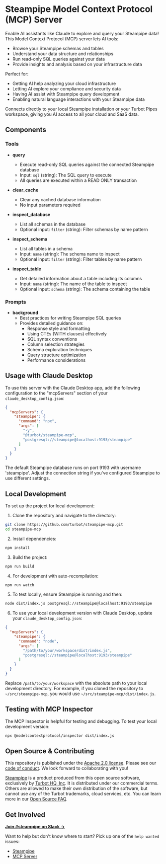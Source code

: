 # Steampipe Model Context Protocol (MCP) Server

Enable AI assistants like Claude to explore and query your Steampipe data! This Model Context Protocol (MCP) server lets AI tools:

- Browse your Steampipe schemas and tables
- Understand your data structure and relationships
- Run read-only SQL queries against your data
- Provide insights and analysis based on your infrastructure data

Perfect for:
- Getting AI help analyzing your cloud infrastructure
- Letting AI explore your compliance and security data
- Having AI assist with Steampipe query development
- Enabling natural language interactions with your Steampipe data

Connects directly to your local Steampipe installation or your Turbot Pipes workspace, giving you AI access to all your cloud and SaaS data.

## Components

### Tools

- **query**
  - Execute read-only SQL queries against the connected Steampipe database
  - Input: `sql` (string): The SQL query to execute
  - All queries are executed within a READ ONLY transaction

- **clear_cache**
  - Clear any cached database information
  - No input parameters required

- **inspect_database**
  - List all schemas in the database
  - Optional input: `filter` (string): Filter schemas by name pattern

- **inspect_schema**
  - List all tables in a schema
  - Input: `name` (string): The schema name to inspect
  - Optional input: `filter` (string): Filter tables by name pattern

- **inspect_table**
  - Get detailed information about a table including its columns
  - Input: `name` (string): The name of the table to inspect
  - Optional input: `schema` (string): The schema containing the table

### Prompts

- **background**
  - Best practices for writing Steampipe SQL queries
  - Provides detailed guidance on:
    - Response style and formatting
    - Using CTEs (WITH clauses) effectively
    - SQL syntax conventions
    - Column selection strategies
    - Schema exploration techniques
    - Query structure optimization
    - Performance considerations

## Usage with Claude Desktop

To use this server with the Claude Desktop app, add the following configuration to the "mcpServers" section of your `claude_desktop_config.json`:

```json
{
  "mcpServers": {
    "steampipe": {
      "command": "npx",
      "args": [
        "-y",
        "@turbot/steampipe-mcp",
        "postgresql://steampipe@localhost:9193/steampipe"
      ]
    }
  }
}
```

The default Steampipe database runs on port 9193 with username 'steampipe'. Adjust the connection string if you've configured Steampipe to use different settings.

## Local Development

To set up the project for local development:

1. Clone the repository and navigate to the directory:
```sh
git clone https://github.com/turbot/steampipe-mcp.git
cd steampipe-mcp
```

2. Install dependencies:
```sh
npm install
```

3. Build the project:
```sh
npm run build
```

4. For development with auto-recompilation:
```sh
npm run watch
```

5. To test locally, ensure Steampipe is running and then:
```sh
node dist/index.js postgresql://steampipe@localhost:9193/steampipe
```

6. To use your local development version with Claude Desktop, update your `claude_desktop_config.json`:
```json
{
  "mcpServers": {
    "steampipe": {
      "command": "node",
      "args": [
        "/path/to/your/workspace/dist/index.js",
        "postgresql://steampipe@localhost:9193/steampipe"
      ]
    }
  }
}
```

Replace `/path/to/your/workspace` with the absolute path to your local development directory. For example, if you cloned the repository to `~/src/steampipe-mcp`, you would use `~/src/steampipe-mcp/dist/index.js`.

## Testing with MCP Inspector

The MCP Inspector is helpful for testing and debugging. To test your local development version:

```sh
npx @modelcontextprotocol/inspector dist/index.js
```

## Open Source & Contributing

This repository is published under the [Apache 2.0 license](https://www.apache.org/licenses/LICENSE-2.0). Please see our [code of conduct](https://github.com/turbot/.github/blob/main/CODE_OF_CONDUCT.md). We look forward to collaborating with you!

[Steampipe](https://steampipe.io) is a product produced from this open source software, exclusively by [Turbot HQ, Inc](https://turbot.com). It is distributed under our commercial terms. Others are allowed to make their own distribution of the software, but cannot use any of the Turbot trademarks, cloud services, etc. You can learn more in our [Open Source FAQ](https://turbot.com/open-source).

## Get Involved

**[Join #steampipe on Slack →](https://turbot.com/community/join)**

Want to help but don't know where to start? Pick up one of the `help wanted` issues:
- [Steampipe](https://github.com/turbot/steampipe/labels/help%20wanted)
- [MCP Server](https://github.com/turbot/steampipe-mcp/labels/help%20wanted)